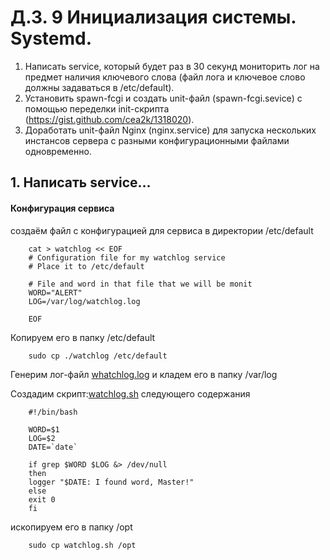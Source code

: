 # Д.З. 9 Инициализация системы. Systemd.
1. Написать service, который будет раз в 30 секунд мониторить лог на предмет наличия ключевого слова (файл лога и ключевое слово должны задаваться в /etc/default).
2. Установить spawn-fcgi и создать unit-файл (spawn-fcgi.sevice) с помощью переделки init-скрипта (https://gist.github.com/cea2k/1318020).
3. Доработать unit-файл Nginx (nginx.service) для запуска нескольких инстансов сервера с разными конфигурационными файлами одновременно.

## 1. Написать service...

#### Конфигурация сервиса

создаём файл с конфигурацией для сервиса в директории /etc/default

		cat > watchlog << EOF
		# Configuration file for my watchlog service
		# Place it to /etc/default

		# File and word in that file that we will be monit
		WORD="ALERT"
		LOG=/var/log/watchlog.log

		EOF

Копируем его в папку /etc/default

		sudo cp ./watchlog /etc/default

Генерим лог-файл [whatchlog.log](./whatchlog.log)  и кладем его в папку /var/log

Создадим скрипт:[watchlog.sh](.watchlog.sh) следующего содержания

		#!/bin/bash

		WORD=$1
		LOG=$2
		DATE=`date`

		if grep $WORD $LOG &> /dev/null
		then
		logger "$DATE: I found word, Master!"
		else
		exit 0
		fi

ископируем его в папку /opt

		sudo cp watchlog.sh /opt
